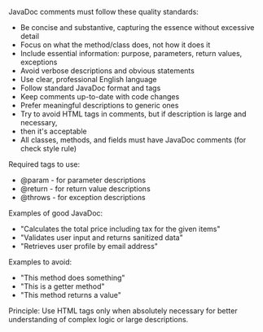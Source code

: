 JavaDoc comments must follow these quality standards:

- Be concise and substantive, capturing the essence without excessive detail
- Focus on what the method/class does, not how it does it
- Include essential information: purpose, parameters, return values, exceptions
- Avoid verbose descriptions and obvious statements
- Use clear, professional English language
- Follow standard JavaDoc format and tags
- Keep comments up-to-date with code changes
- Prefer meaningful descriptions to generic ones
- Try to avoid HTML tags in comments, but if description is large and necessary, 
- then it's acceptable
- All classes, methods, and fields must have JavaDoc comments (for check 
  style rule)

Required tags to use:
- @param - for parameter descriptions
- @return - for return value descriptions
- @throws - for exception descriptions

Examples of good JavaDoc:
- "Calculates the total price including tax for the given items"
- "Validates user input and returns sanitized data"
- "Retrieves user profile by email address"

Examples to avoid:
- "This method does something"
- "This is a getter method"
- "This method returns a value"

Principle: Use HTML tags only when absolutely necessary for better understanding 
of complex logic or large descriptions.